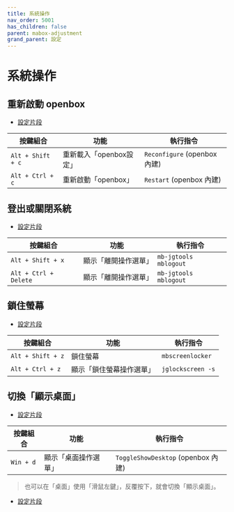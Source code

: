 ```yaml
---
title: 系統操作
nav_order: 5001
has_children: false
parent: mabox-adjustment
grand_parent: 設定
---
```



# 系統操作


## 重新啟動 openbox

* [設定片段](https://github.com/samwhelp/note-about-mabox/blob/gh-pages/_demo/project/mabox-adjustment/asset/overlay/etc/skel/.config/openbox/share/gen/openbox-gen-rc/Section/Keybind/SystemExit.php#L54-L61)

| 按鍵組合           | 功能        | 執行指令             |
| ----------------- | ------------ | -------------------- |
| `Alt + Shift + c`  | 重新載入「openbox設定」 | `Reconfigure` (openbox 內建) |
| `Alt + Ctrl + c`  | 重新啟動「openbox」 | `Restart` (openbox 內建) |


## 登出或關閉系統

* [設定片段](https://github.com/samwhelp/note-about-mabox/blob/gh-pages/_demo/project/mabox-adjustment/asset/overlay/etc/skel/.config/openbox/share/gen/openbox-gen-rc/Section/Keybind/SystemExit.php#L42-L52)

| 按鍵組合           | 功能        | 執行指令             |
| ----------------- | ------------ | -------------------- |
| `Alt + Shift + x`  | 顯示「離開操作選單」 | `mb-jgtools mblogout` |
| `Alt + Ctrl + Delete`  | 顯示「離開操作選單」 | `mb-jgtools mblogout` |


## 鎖住螢幕

* [設定片段](https://github.com/samwhelp/note-about-mabox/blob/gh-pages/_demo/project/mabox-adjustment/asset/overlay/etc/skel/.config/openbox/share/gen/openbox-gen-rc/Section/Keybind/SystemExit.php#L4-14)

| 按鍵組合           | 功能        | 執行指令             |
| ----------------- | ------------ | -------------------- |
| `Alt + Shift + z`  | 鎖住螢幕 | `mbscreenlocker` |
| `Alt + Ctrl + z`  | 顯示「鎖住螢幕操作選單」 | `jglockscreen -s` |


## 切換「顯示桌面」

* [設定片段](https://github.com/samwhelp/note-about-mabox/tree/gh-pages/_demo/project/mabox-adjustment/asset/overlay/etc/skel/.config/openbox/share/gen/openbox-gen-rc/Section/Keybind/SystemToggleShowDesktop.php#L3-L5)

| 按鍵組合           | 功能        | 執行指令             |
| ----------------- | ------------ | -------------------- |
| `Win + d`  | 顯示「桌面操作選單」 | `ToggleShowDesktop` (openbox 內建) |


> 也可以在「桌面」使用「滑鼠左鍵」，反覆按下，就會切換「顯示桌面」。

* [設定片段](https://github.com/samwhelp/note-about-mabox/tree/gh-pages/_demo/project/mabox-adjustment/asset/overlay/etc/skel/.config/openbox/share/gen/openbox-gen-rc/Section/Mousebind/Root.php#L6-L8)
